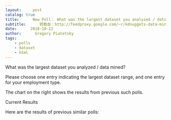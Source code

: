 ```yaml
---
layout:     post
catalog: true
title:      New Poll： What was the largest dataset you analyzed / data mined?
subtitle:      转载自：http://feedproxy.google.com/~r/kdnuggets-data-mining-analytics/~3/dp1jTMJhRJA/new-poll-largest-dataset.html
date:      2018-10-12
author:      Gregory Piatetsky
tags:
    - polls
    - dataset
    - html
---
```


What was the largest dataset you analyzed / data mined? 


Please choose one entry indicating the largest dataset range, and one entry for 
your employment type.


The chart on the right shows the results from previous such polls.


Current Results


Here are the results of previous similar polls:
 






